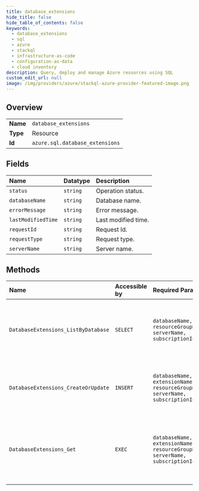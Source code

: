 ```yaml
---
title: database_extensions
hide_title: false
hide_table_of_contents: false
keywords:
  - database_extensions
  - sql
  - azure    
  - stackql
  - infrastructure-as-code
  - configuration-as-data
  - cloud inventory
description: Query, deploy and manage Azure resources using SQL
custom_edit_url: null
image: /img/providers/azure/stackql-azure-provider-featured-image.png
---
```

  
    

## Overview
<table><tbody>
<tr><td><b>Name</b></td><td><code>database_extensions</code></td></tr>
<tr><td><b>Type</b></td><td>Resource</td></tr>
<tr><td><b>Id</b></td><td><code>azure.sql.database_extensions</code></td></tr>
</tbody></table>

## Fields
| Name | Datatype | Description |
|:-----|:---------|:------------|
| `status` | `string` | Operation status. |
| `databaseName` | `string` | Database name. |
| `errorMessage` | `string` | Error message. |
| `lastModifiedTime` | `string` | Last modified time. |
| `requestId` | `string` | Request Id. |
| `requestType` | `string` | Request type. |
| `serverName` | `string` | Server name. |
## Methods
| Name | Accessible by | Required Params | Description |
|:-----|:--------------|:----------------|:------------|
| `DatabaseExtensions_ListByDatabase` | `SELECT` | `databaseName, resourceGroupName, serverName, subscriptionId` | List database extension. This will return an empty list as it is not supported. |
| `DatabaseExtensions_CreateOrUpdate` | `INSERT` | `databaseName, extensionName, resourceGroupName, serverName, subscriptionId` | Perform a database extension operation, like polybase import |
| `DatabaseExtensions_Get` | `EXEC` | `databaseName, extensionName, resourceGroupName, serverName, subscriptionId` | Gets a database extension. This will return resource not found as it is not supported. |
